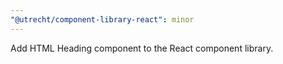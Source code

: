 ```yaml
---
"@utrecht/component-library-react": minor
---
```


Add HTML Heading component to the React component library.
